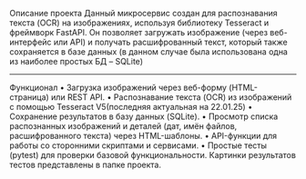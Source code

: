 Описание проекта
Данный микросервис создан для распознавания текста (OCR) на изображениях, используя библиотеку Tesseract и фреймворк FastAPI.
Он позволяет загружать изображение (через веб-интерфейс или API) и получать расшифрованный текст, который также сохраняется в базе данных (в данном случае была использована одна из наиболее простых БД – SQLite)
________________________________________
Функционал
•	Загрузка изображений через веб-форму (HTML-страница) или REST API.
•	Распознавание текста (OCR) из изображений с помощью Tesseract V5(последняя актуальная на 22.01.25)
•	Сохранение результатов в базу данных (SQLite).
•	Просмотр списка распознанных изображений и деталей (дат, имён файлов, расшифрованного текста) через HTML-шаблоны.
•	API-функции для работы со сторонними скриптами и сервисами.
•	Простые тесты (pytest) для проверки базовой функциональности. Картинки результатов тестов представлены в папке проекта.
